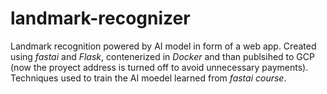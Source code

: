 # landmark-recognizer
 Landmark recognition powered by AI model in form of a web app. Created using *fastai* and *Flask*, contenerized in *Docker* and than publsihed to GCP (now the proyect address is turned off to avoid unnecessary payments). Techniques used to train the AI moedel learned from *fastai course*.
